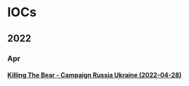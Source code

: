 # IOCs

## 2022

### Apr

#### [Killing The Bear - Campaign Russia Ukraine (2022-04-28)](https://otx.alienvault.com/pulse/626ae6a84b0824bc5dc8ba1f)
